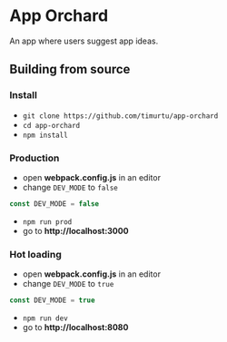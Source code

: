 # App Orchard

An app where users suggest app ideas.

## Building from source

### Install
- `git clone https://github.com/timurtu/app-orchard`
- `cd app-orchard`
- `npm install`

### Production
- open __webpack.config.js__ in an editor
- change `DEV_MODE` to `false`
```javascript
const DEV_MODE = false
```
- `npm run prod`
- go to __http://localhost:3000__

### Hot loading
- open __webpack.config.js__ in an editor
- change `DEV_MODE` to `true`
```javascript
const DEV_MODE = true
```
- `npm run dev`
- go to __http://localhost:8080__

